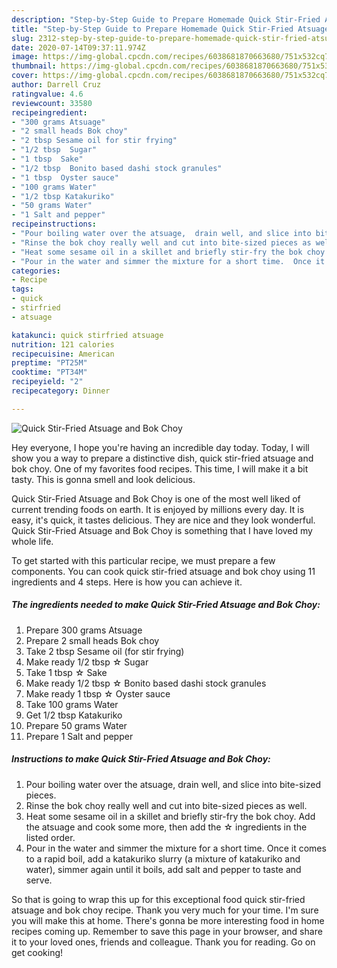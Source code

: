 ```yaml
---
description: "Step-by-Step Guide to Prepare Homemade Quick Stir-Fried Atsuage and Bok Choy"
title: "Step-by-Step Guide to Prepare Homemade Quick Stir-Fried Atsuage and Bok Choy"
slug: 2312-step-by-step-guide-to-prepare-homemade-quick-stir-fried-atsuage-and-bok-choy
date: 2020-07-14T09:37:11.974Z
image: https://img-global.cpcdn.com/recipes/6038681870663680/751x532cq70/quick-stir-fried-atsuage-and-bok-choy-recipe-main-photo.jpg
thumbnail: https://img-global.cpcdn.com/recipes/6038681870663680/751x532cq70/quick-stir-fried-atsuage-and-bok-choy-recipe-main-photo.jpg
cover: https://img-global.cpcdn.com/recipes/6038681870663680/751x532cq70/quick-stir-fried-atsuage-and-bok-choy-recipe-main-photo.jpg
author: Darrell Cruz
ratingvalue: 4.6
reviewcount: 33580
recipeingredient:
- "300 grams Atsuage"
- "2 small heads Bok choy"
- "2 tbsp Sesame oil for stir frying"
- "1/2 tbsp  Sugar"
- "1 tbsp  Sake"
- "1/2 tbsp  Bonito based dashi stock granules"
- "1 tbsp  Oyster sauce"
- "100 grams Water"
- "1/2 tbsp Katakuriko"
- "50 grams Water"
- "1 Salt and pepper"
recipeinstructions:
- "Pour boiling water over the atsuage,  drain well, and slice into bite-sized pieces."
- "Rinse the bok choy really well and cut into bite-sized pieces as well."
- "Heat some sesame oil in a skillet and briefly stir-fry the bok choy.  Add the atsuage and cook some more, then add the ☆ ingredients in the listed order."
- "Pour in the water and simmer the mixture for a short time.  Once it comes to a rapid boil, add a katakuriko slurry (a mixture of katakuriko and water), simmer again until it boils, add salt and pepper to taste and serve."
categories:
- Recipe
tags:
- quick
- stirfried
- atsuage

katakunci: quick stirfried atsuage 
nutrition: 121 calories
recipecuisine: American
preptime: "PT25M"
cooktime: "PT34M"
recipeyield: "2"
recipecategory: Dinner

---
```



![Quick Stir-Fried Atsuage and Bok Choy](https://img-global.cpcdn.com/recipes/6038681870663680/751x532cq70/quick-stir-fried-atsuage-and-bok-choy-recipe-main-photo.jpg)

Hey everyone, I hope you're having an incredible day today. Today, I will show you a way to prepare a distinctive dish, quick stir-fried atsuage and bok choy. One of my favorites food recipes. This time, I will make it a bit tasty. This is gonna smell and look delicious.

Quick Stir-Fried Atsuage and Bok Choy is one of the most well liked of current trending foods on earth. It is enjoyed by millions every day. It is easy, it's quick, it tastes delicious. They are nice and they look wonderful. Quick Stir-Fried Atsuage and Bok Choy is something that I have loved my whole life.




To get started with this particular recipe, we must prepare a few components. You can cook quick stir-fried atsuage and bok choy using 11 ingredients and 4 steps. Here is how you can achieve it.

<!--inarticleads1-->

##### The ingredients needed to make Quick Stir-Fried Atsuage and Bok Choy:

1. Prepare 300 grams Atsuage
1. Prepare 2 small heads Bok choy
1. Take 2 tbsp Sesame oil (for stir frying)
1. Make ready 1/2 tbsp ☆ Sugar
1. Take 1 tbsp ☆ Sake
1. Make ready 1/2 tbsp ☆ Bonito based dashi stock granules
1. Make ready 1 tbsp ☆ Oyster sauce
1. Take 100 grams Water
1. Get 1/2 tbsp Katakuriko
1. Prepare 50 grams Water
1. Prepare 1 Salt and pepper




<!--inarticleads2-->

##### Instructions to make Quick Stir-Fried Atsuage and Bok Choy:

1. Pour boiling water over the atsuage,  drain well, and slice into bite-sized pieces.
1. Rinse the bok choy really well and cut into bite-sized pieces as well.
1. Heat some sesame oil in a skillet and briefly stir-fry the bok choy.  Add the atsuage and cook some more, then add the ☆ ingredients in the listed order.
1. Pour in the water and simmer the mixture for a short time.  Once it comes to a rapid boil, add a katakuriko slurry (a mixture of katakuriko and water), simmer again until it boils, add salt and pepper to taste and serve.




So that is going to wrap this up for this exceptional food quick stir-fried atsuage and bok choy recipe. Thank you very much for your time. I'm sure you will make this at home. There's gonna be more interesting food in home recipes coming up. Remember to save this page in your browser, and share it to your loved ones, friends and colleague. Thank you for reading. Go on get cooking!
